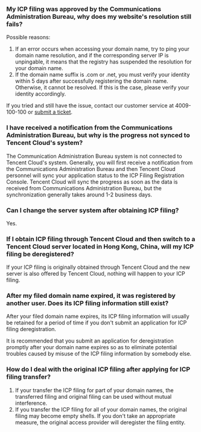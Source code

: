### My ICP filing was approved by the Communications Administration Bureau, why does my website's resolution still fails?

Possible reasons:

1. If an error occurs when accessing your domain name, try to ping your domain name resolution, and if the corresponding server IP is unpingable, it means that the registry has suspended the resolution for your domain name.
2. If the domain name suffix is .com or .net, you must verify your identity within 5 days after successfully registering the domain name. Otherwise, it cannot be resolved. If this is the case, please verify your identity accordingly.

If you tried and still have the issue, contact our customer service at 4009-100-100 or [submit a ticket](https://console.cloud.tencent.com/workorder/category). 

### I have received a notification from the Communications Administration Bureau, but why is the progress not synced to Tencent Cloud's system?

The Communication Administration Bureau system is not connected to Tencent Cloud's system. Generally, you will first receive a notification from the Communications Administration Bureau and then Tencent Cloud personnel will sync your application status to the ICP Filing Registration Console. Tencent Cloud will sync the progress as soon as the data is received from Communications Administration Bureau, but the synchronization generally takes around 1-2 business days. 

### Can I change the server system after obtaining ICP filing?

Yes.

### If I obtain ICP filing through Tencent Cloud and then switch to a Tencent Cloud server located in Hong Kong, China, will my ICP filing be deregistered?

If your ICP filing is originally obtained through Tencent Cloud and the new server is also offered by Tencent Cloud, nothing will happen to your ICP filing. 

### After my filed domain name expired, it was registered by another user. Does its ICP filing information still exist?

After your filed domain name expires, its ICP filing information will usually be retained for a period of time if you don't submit an application for ICP filing deregistration.

It is recommended that you submit an application for deregistration promptly after your domain name expires so as to eliminate potential troubles caused by misuse of the ICP filing information by somebody else.

### How do I deal with the original ICP filing after applying for ICP filing transfer?

1. If your transfer the ICP filing for part of your domain names, the transferred filing and original filing can be used without mutual interference.
2. If you transfer the ICP filing for all of your domain names, the original filing may become empty shells. If you don't take an appropriate measure, the original access provider will deregister the filing entity.
